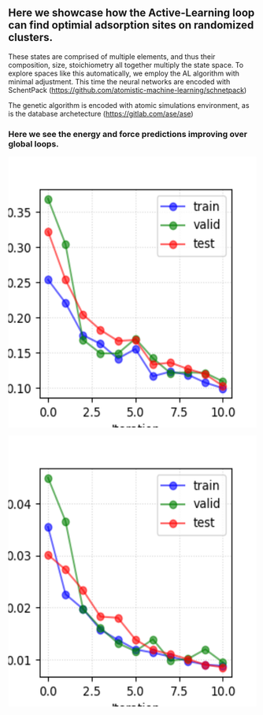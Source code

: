 ## Here we showcase how the Active-Learning loop can find optimial adsorption sites on randomized clusters.
These states are comprised of multiple elements, and thus their composition, size, stoichiometry all together multiply the state space.
To explore spaces like this automatically, we employ the AL algorithm with minimal adjustment.
This time the neural networks are encoded with SchentPack (https://github.com/atomistic-machine-learning/schnetpack)

The genetic algorithm is encoded with atomic simulations environment, as is the database archetecture (https://gitlab.com/ase/ase)

### Here we see the energy and force predictions improving over global loops.

<p align="center">
  <img width="600" height="550" src="PICS/Emae.png">
</p>

<p align="center">
  <img width="600" height="550" src="PICS/Fmae.png">
</p>
